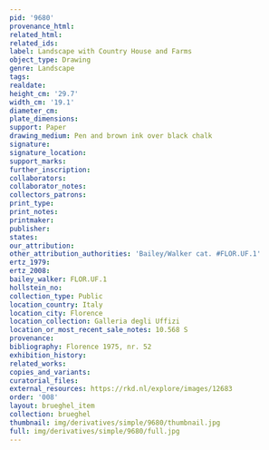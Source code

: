 ```yaml
---
pid: '9680'
provenance_html: 
related_html: 
related_ids: 
label: Landscape with Country House and Farms
object_type: Drawing
genre: Landscape
tags: 
realdate: 
height_cm: '29.7'
width_cm: '19.1'
diameter_cm: 
plate_dimensions: 
support: Paper
drawing_medium: Pen and brown ink over black chalk
signature: 
signature_location: 
support_marks: 
further_inscription: 
collaborators: 
collaborator_notes: 
collectors_patrons: 
print_type: 
print_notes: 
printmaker: 
publisher: 
states: 
our_attribution: 
other_attribution_authorities: 'Bailey/Walker cat. #FLOR.UF.1'
ertz_1979: 
ertz_2008: 
bailey_walker: FLOR.UF.1
hollstein_no: 
collection_type: Public
location_country: Italy
location_city: Florence
location_collection: Galleria degli Uffizi
location_or_most_recent_sale_notes: 10.568 S
provenance: 
bibliography: Florence 1975, nr. 52
exhibition_history: 
related_works: 
copies_and_variants: 
curatorial_files: 
external_resources: https://rkd.nl/explore/images/12683
order: '008'
layout: brueghel_item
collection: brueghel
thumbnail: img/derivatives/simple/9680/thumbnail.jpg
full: img/derivatives/simple/9680/full.jpg
---
```


